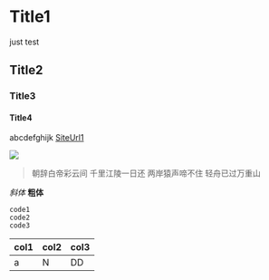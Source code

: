 # Title1
just test


## Title2
### Title3
#### Title4
abcdefghijk
[SiteUrl1](https://www.baidu.com/)

![](https://img2.baidu.com/it/u=3857924215,632283354&fm=253&fmt=auto&app=120&f=JPEG?w=1191&h=800)

>朝辞白帝彩云间
>千里江陵一日还
>两岸猿声啼不住
>轻舟已过万重山

*斜体* 
**粗体**
```
code1
code2
code3
```


| col1  | col2 |  col3
|-------|----  |-------
| a     |    N | DD

